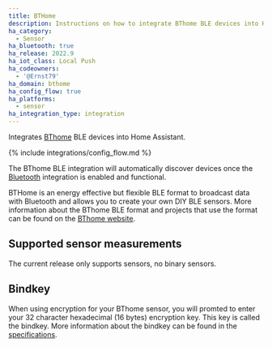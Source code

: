 ```yaml
---
title: BTHome
description: Instructions on how to integrate BThome BLE devices into Home Assistant.
ha_category:
  - Sensor
ha_bluetooth: true
ha_release: 2022.9
ha_iot_class: Local Push
ha_codeowners:
  - '@Ernst79'
ha_domain: bthome
ha_config_flow: true
ha_platforms:
  - sensor
ha_integration_type: integration
---
```


Integrates [BThome](https://bthome.io/) BLE devices into Home Assistant.

{% include integrations/config_flow.md %}

The BThome BLE integration will automatically discover devices once the [Bluetooth](/integrations/bluetooth) integration is enabled and functional.

BTHome is an energy effective but flexible BLE format to broadcast data with Bluetooth and allows you to create your own DIY BLE sensors. More information about the BThome BLE format and projects that use the format can be found on the [BThome website](https://bthome.io/).

## Supported sensor measurements

The current release only supports sensors, no binary sensors.

## Bindkey

When using encryption for your BThome sensor, you will promted to enter your 32 character hexadecimal (16 bytes) encryption key. This key is called the bindkey. More information about the bindkey can be found in the [specifications](https://bthome.io/#encryption).
